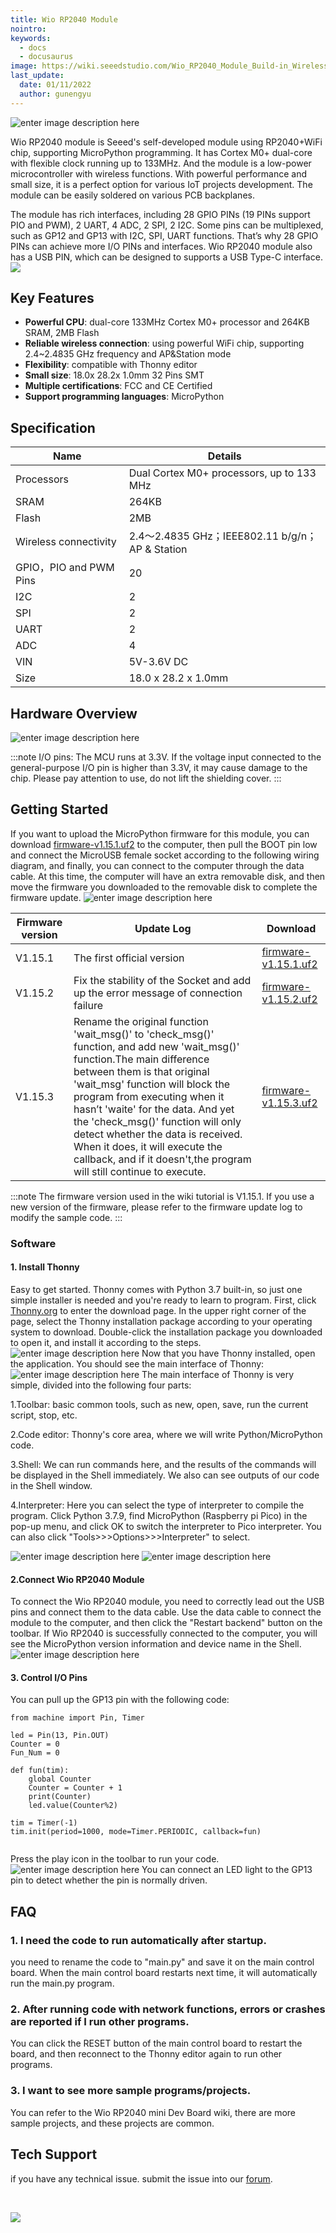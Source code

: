 ```yaml
---
title: Wio RP2040 Module
nointro:
keywords:
  - docs
  - docusaurus
image: https://wiki.seeedstudio.com/Wio_RP2040_Module_Build-in_Wireless_2.4G/
last_update:
  date: 01/11/2022
  author: gunengyu
---
```


![enter image description here](https://files.seeedstudio.com/wiki/Wio_RP2040_Module-Build-in_Wireless_2.4G/module_1.jpg)

Wio RP2040 module is Seeed's self-developed module using RP2040+WiFi chip, supporting MicroPython programming. It has Cortex M0+ dual-core with flexible clock running up to 133MHz. And the module is a low-power microcontroller with wireless functions. With powerful performance and small size, it is a perfect option for various IoT projects development. The module can be easily soldered on various PCB backplanes.

The module has rich interfaces, including 28 GPIO PINs (19 PINs support PIO and PWM), 2 UART, 4 ADC, 2 SPI, 2 I2C. Some pins can be multiplexed, such as GP12 and GP13 with I2C, SPI, UART functions. That’s why 28 GPIO PINs can achieve more I/O PINs and interfaces. Wio RP2040 module also has a USB PIN, which can be designed to supports a USB Type-C interface.
[![](https://files.seeedstudio.com/wiki/Seeed-WiKi/docs/images/get_one_now.png)](https://www.seeedstudio.com/Wio-RP2040-Module-p-4932.html)  

## Key Features

- **Powerful CPU**: dual-core 133MHz Cortex M0+  processor and 264KB SRAM, 2MB Flash
- **Reliable wireless connection**: using powerful WiFi chip, supporting 2.4~2.4835 GHz frequency and AP&Station mode
- **Flexibility**: compatible with Thonny editor
- **Small size**: 18.0x 28.2x 1.0mm 32 Pins SMT
- **Multiple certifications**: FCC and CE Certified
- **Support programming languages**: MicroPython

## Specification

| Name             | Details  |
|-----------------------|--------------|
| Processors     | Dual Cortex M0+ processors, up to 133 MHz       |
| SRAM | 264KB |
| Flash          | 2MB            |
| Wireless connectivity         | 2.4〜2.4835 GHz；IEEE802.11 b/g/n；AP & Station            |
| GPIO，PIO and PWM Pins            | 20            |
| I2C             | 2            |
| SPI                  | 2   |
| UART                  | 2   |
| ADC                  | 4   |
| VIN                  | 5V-3.6V DC   |
| Size                  | 18.0 x 28.2 x 1.0mm   |

## Hardware Overview

![enter image description here](https://files.seeedstudio.com/wiki/Wio_RP2040_Module-Build-in_Wireless_2.4G/module_3.png)

:::note
		I/O pins: The MCU runs at 3.3V. If the voltage input connected to the general-purpose I/O pin is higher than 3.3V, it may cause damage to the chip. Please pay attention to use, do not lift the shielding cover.
:::
## Getting Started
If you want to upload the MicroPython firmware for this module, you can download [firmware-v1.15.1.uf2](https://files.seeedstudio.com/wiki/Wio_RP2040_mini_Dev_Board-Onboard_Wifi/firmware-v1.15.1.uf2) to the computer, then pull the BOOT pin low and connect the MicroUSB female socket according to the following wiring diagram, and finally, you can connect to the computer through the data cable. At this time, the computer will have an extra removable disk, and then move the firmware you downloaded to the removable disk to complete the firmware update.
![enter image description here](https://files.seeedstudio.com/wiki/Wio_RP2040_Module-Build-in_Wireless_2.4G/image1.png)


| Firmware version          | Update Log  | Download|
|-----------------------|--------------|---------|
|V1.15.1|The first official version|[firmware-v1.15.1.uf2](https://files.seeedstudio.com/wiki/Wio_RP2040_mini_Dev_Board-Onboard_Wifi/firmware-v1.15.1.uf2)|
|V1.15.2|Fix the stability of the Socket and add up the error message of connection failure|[firmware-v1.15.2.uf2](https://files.seeedstudio.com/wiki/Wio_RP2040_mini_Dev_Board-Onboard_Wifi/v1.15.2.uf2)|
|V1.15.3|Rename the original function 'wait_msg()' to 'check_msg()' function, and add new 'wait_msg()' function.The main difference between them is that original 'wait_msg' function will block the program from executing when it hasn’t 'waite' for the data. And yet the 'check_msg()' function will only detect whether the data is received. When it does, it will execute the callback, and if it doesn't,the program will still continue to execute.|[firmware-v1.15.3.uf2](https://files.seeedstudio.com/wiki/Wio_RP2040_mini_Dev_Board-Onboard_Wifi/1.15.3.uf2)|


:::note
    The firmware version used in the wiki tutorial is V1.15.1.
    If you use a new version of the firmware, please refer to the firmware update log to modify the sample code.
:::

### Software

#### 1. Install Thonny
Easy to get started. Thonny comes with Python 3.7 built-in, so just one simple installer is needed and you're ready to learn to program. First, click [Thonny.org](https://thonny.org/) to enter the download page. In the upper right corner of the page, select the Thonny installation package according to your operating system to download.  Double-click the installation package you downloaded to open it, and install it according to the steps.
![enter image description here](https://files.seeedstudio.com/wiki/Wio_RP2040_Module-Build-in_Wireless_2.4G/module_4.png)
Now that you have Thonny installed, open the application. You should see the main interface of Thonny:
![enter image description here](https://files.seeedstudio.com/wiki/Wio_RP2040_Module-Build-in_Wireless_2.4G/module_5.png)
The main interface of Thonny is very simple, divided into the following four parts:

1.Toolbar: basic common tools, such as new, open, save, run the current script, stop, etc. 

2.Code editor: Thonny's core area, where we will write Python/MicroPython code.  

3.Shell: We can run commands here, and the results of the commands will be displayed in the Shell immediately. We also can see outputs of our code in the Shell window.

4.Interpreter: Here you can select the type of interpreter to compile the program. Click Python 3.7.9, find MicroPython (Raspberry pi Pico) in the pop-up menu, and click OK to switch the interpreter to Pico interpreter. You can also click "Tools>>>Options>>>Interpreter" to select.

![enter image description here](https://files.seeedstudio.com/wiki/Wio_RP2040_Module-Build-in_Wireless_2.4G/module_6.png)
![enter image description here](https://files.seeedstudio.com/wiki/Wio_RP2040_Module-Build-in_Wireless_2.4G/module_7.png)

#### 2.Connect Wio RP2040 Module
To connect the Wio RP2040 module, you need to correctly lead out the USB pins and connect them to the data cable. Use the data cable to connect the module to the computer, and then click the "Restart backend" button on the toolbar. If Wio RP2040 is successfully connected to the computer, you will see the MicroPython version information and device name in the Shell.
![enter image description here](https://files.seeedstudio.com/wiki/Wio_RP2040_Module-Build-in_Wireless_2.4G/module_8.png)

#### 3. Control I/O Pins
You can pull up the GP13 pin with the following code:
```
from machine import Pin, Timer

led = Pin(13, Pin.OUT)
Counter = 0
Fun_Num = 0

def fun(tim):
    global Counter
    Counter = Counter + 1
    print(Counter)
    led.value(Counter%2)
    
tim = Timer(-1)
tim.init(period=1000, mode=Timer.PERIODIC, callback=fun)


```
Press the play icon in the toolbar to run your code.
![enter image description here](https://files.seeedstudio.com/wiki/Wio_RP2040_Module-Build-in_Wireless_2.4G/module_9.png)
You can connect an LED light to the GP13 pin to detect whether the pin is normally driven.

## FAQ

### 1. I need the code to run automatically after startup. 

you need to rename the code to "main.py" and save it on the main control board. When the main control board restarts next time, it will automatically run the main.py program.

### 2. After running code with network functions, errors or crashes are reported if I run other programs.

You can click the RESET button of the main control board to restart the board, and then reconnect to the Thonny editor again to run other programs.

### 3. I want to see more sample programs/projects.

You can refer to the Wio RP2040 mini Dev Board wiki, there are more sample projects, and these projects are common.


## Tech Support
 if you have any technical issue.  submit the issue into our [forum](http://forum.seeedstudio.com/). 
<div>
  <br /><p style={{textAlign: 'center'}}><a href="https://www.seeedstudio.com/act-4.html?utm_source=wiki&utm_medium=wikibanner&utm_campaign=newproducts" target="_blank"><img src="https://files.seeedstudio.com/wiki/Wiki_Banner/new_product.jpg" /></a></p>
</div>